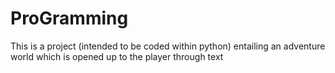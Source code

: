 # ProGramming
This is a project (intended to be coded within python) entailing an adventure world which is opened up to the player through text
